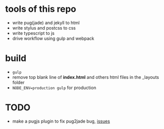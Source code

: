 # tools of this repo
- write pug(jade) and jekyll to html
- write stylus and postcss to css
- write typescript to js
- drive workflow using gulp and webpack

# build
- `gulp`
- remove top blank line of **index.html** and others html files in the _layouts folder    
- `NODE_ENV=production gulp` for production

# TODO
* make a pugjs plugin to fix pug2jade bug, [issues](https://github.com/pugjs/pug/issues/2443)

